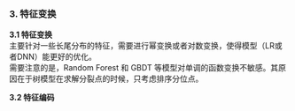 ### 3. 特征变换

**3.1 特征变换**<br>
主要针对一些长尾分布的特征，需要进行幂变换或者对数变换，使得模型（LR或者DNN）能更好的优化。<br>
需要注意的是，Random Forest 和 GBDT 等模型对单调的函数变换不敏感。其原因在于树模型在求解分裂点的时候，只考虑排序分位点。

**3.2 特征编码**<br>


